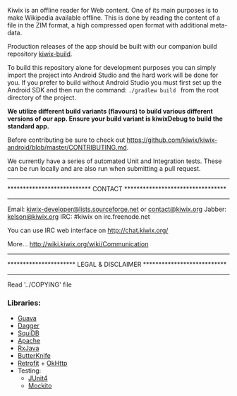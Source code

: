 Kiwix is an offline reader for Web content. One of its main purposes is to make Wikipedia available offline. This is done by reading the content of a file in the ZIM format, a high compressed open format with additional meta-data.

Production releases of the app should be built with our companion build repository [kiwix-build](https://github.com/kiwix/kiwix-build).

To build this repository alone for development purposes you can simply import the project into Android Studio and the hard work will be done for you. If you prefer to build without Android Studio you must first set up the Android SDK and then run the command:
```./gradlew build ``` from the root directory of the project.

<b>We utilize different build variants (flavours) to build various different versions of our app. Ensure your build variant is kiwixDebug to build the standard app.</b>

Before contributing be sure to check out https://github.com/kiwix/kiwix-android/blob/master/CONTRIBUTING.md.

We currently have a series of automated Unit and Integration tests. These can be run locally and are also run when submitting a pull request.



*********************************************************************
*************************** CONTACT *********************************
*********************************************************************

Email: kiwix-developer@lists.sourceforge.net or contact@kiwix.org
Jabber: kelson@kiwix.org
IRC: #kiwix on irc.freenode.net

You can use IRC web interface on http://chat.kiwix.org/

More... http://wiki.kiwix.org/wiki/Communication

*********************************************************************
********************** LEGAL & DISCLAIMER ***************************
*********************************************************************

Read '../COPYING' file

### Libraries:
- [Guava](https://github.com/google/guava)
- [Dagger](https://github.com/google/dagger)
- [SquiDB](https://github.com/yahoo/squidb)
- [Apache](https://github.com/apache/commons-io)
- [RxJava](https://github.com/ReactiveX/RxAndroid)
- [ButterKnife](https://github.com/JakeWharton/butterknife)
- [Retrofit](https://github.com/square/retrofit) + [OkHttp](https://github.com/square/okhttp)
- Testing:
  - [JUnit4](https://github.com/junit-team/junit4)
  - [Mockito](https://github.com/mockito/mockito)

